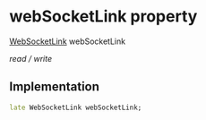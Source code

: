 


# webSocketLink property







[WebSocketLink](https://pub.dev/documentation/graphql/5.2.0-beta.4/graphql/WebSocketLink-class.html) webSocketLink
  
_<span class="feature">read / write</span>_






## Implementation

```dart
late WebSocketLink webSocketLink;
```







